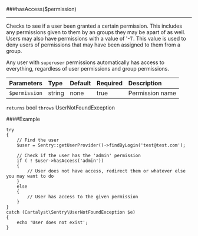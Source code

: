<a id="hasAccess"></a>
###hasAccess($permission)

----------

Checks to see if a user been granted a certain permission.  This includes any permissions given to them by an groups they may be apart of as well.  Users may also have permissions with a value of '-1'. This value is used to deny users of permissions that may have been assigned to them from a group.

Any user with `superuser` permissions automatically has access to everything, regardless of user permissions and group permissions.

Parameters          | Type                | Default             | Required            | Description
:------------------ | :------------------ | :------------------ | :------------------ | :------------------
`$permission`       | string              | none                | true                | Permission name

`returns` bool
`throws`  UserNotFoundException

####Example

	try
	{
		// Find the user
		$user = Sentry::getUserProvider()->findByLogin('test@test.com');

		// Check if the user has the 'admin' permission
		if ( ! $user->hasAccess('admin'))
		{
			// User does not have access, redirect them or whatever else you may want to do
		}
		else
		{
			// User has access to the given permission
		}
	}
	catch (Cartalyst\Sentry\UserNotFoundException $e)
	{
		echo 'User does not exist';
	}
